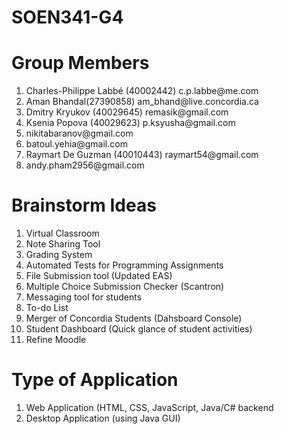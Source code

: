 # SOEN341-G4

<h1>Group Members</h1>
<ol>
  <li>Charles-Philippe Labbé (40002442)  c.p.labbe@me.com</li>
  <li>Aman Bhandal(27390858) am_bhand@live.concordia.ca</li>
  <li>Dmitry Kryukov (40029645) remasik@gmail.com</li>
  <li>Ksenia Popova (40029623) p.ksyusha@gmail.com</li>
  <li>nikitabaranov@gmail.com</li>
  <li>batoul.yehia@gmail.com</li>
  <li>Raymart De Guzman (40010443) raymart54@gmail.com</li>
  <li>andy.pham2956@gmail.com</li>
</ol>

<h1>Brainstorm Ideas</h1>
<ol>
  <li>Virtual Classroom</li>
  <li>Note Sharing Tool</li>
  <li>Grading System</li>
  <li>Automated Tests for Programming Assignments</li>
  <li>File Submission tool (Updated EAS)</li>
  <li>Multiple Choice Submission Checker (Scantron)</li>
  <li>Messaging tool for students</li>
  <li>To-do List</li>
  <li>Merger of Concordia Students (Dahsboard Console)</li>
  <li>Student Dashboard (Quick glance of student activities)</li>
  <li>Refine Moodle</li>
</ol>

<h1>Type of Application</h1>
<ol>
  <li>Web Application (HTML, CSS, JavaScript, Java/C# backend</li>
  <li>Desktop Application (using Java GUI)</li>
</ol>
